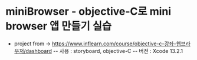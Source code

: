 # miniBrowser - objective-C로 mini browser 앱 만들기 실습

- project from -> https://www.inflearn.com/course/objective-c-강좌-웹브라우저/dashboard
-- 사용 : storyboard, objective-C
-- 버전 : Xcode 13.2.1
